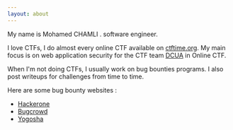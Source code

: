 ```yaml
---
layout: about
---
```


My name is Mohamed CHAMLI . software engineer.

I love CTFs, I do almost every online CTF available on [ctftime.org](http://ctftime.org). My main focus is on web application security for the CTF team [DCUA](https://ctftime.org/team/762) in Online CTF.

When I'm not doing CTFs, I usually work on bug bounties programs. I also post writeups for
challenges from time to time.

Here are some bug bounty websites :
  - [Hackerone](https://hackerone.com)
  - [Bugcrowd](https://bugcrowd.com)
  - [Yogosha](https://yogosha.com)
